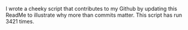 I wrote a cheeky script that contributes to my Github by updating this ReadMe to illustrate why more than commits matter. This script has run 3421 times.